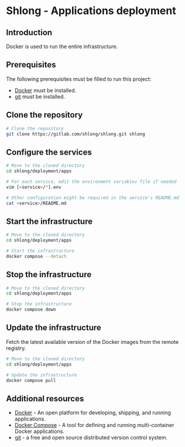 # **Shlong** - Applications deployment

## Introduction

Docker is used to run the entire infrastructure.

## Prerequisites

The following prerequisites must be filled to run this project:

- [Docker](https://docs.docker.com/get-docker/) must be installed.
- [git](https://git-scm.com/) must be installed.

## Clone the repository

```sh
# Clone the repository
git clone https://gitlab.com/shlong/shlong.git shlong
```

## Configure the services

```sh
# Move to the cloned directory
cd shlong/deployment/apps

# For each service, edit the environment variables file if needed
vim [<service>/*].env

# Other configuration might be required in the service's README.md
cat <service>/README.md
```

## Start the infrastructure

```sh
# Move to the cloned directory
cd shlong/deployment/apps

# Start the infrastructure
docker compose --detach
```

## Stop the infrastructure

```sh
# Move to the cloned directory
cd shlong/deployment/apps

# Stop the infrastructure
docker compose down
```

## Update the infrastructure

Fetch the latest available version of the Docker images from the remote registry.

```sh
# Move to the cloned directory
cd shlong/deployment/apps

# Update the infrastructure
docker compose pull
```

## Additional resources

- [Docker](https://docs.docker.com/get-docker/) - An open platform for developing, shipping, and running applications.
- [Docker Compose](https://docs.docker.com/compose/) - A tool for defining and running multi-container Docker applications.
- [git](https://git-scm.com/) - a free and open source distributed version control system.
